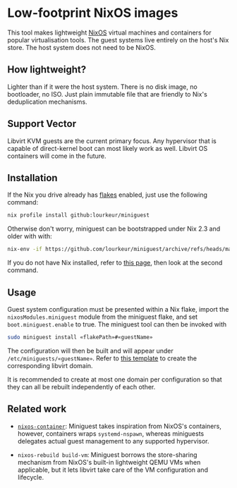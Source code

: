 # Low-footprint NixOS images

This tool makes lightweight [NixOS](https://nixos.org/) virtual machines and
containers for popular virtualisation tools.  The guest systems live entirely 
on the host's Nix store.  The host system does not need to be NixOS.

## How lightweight?

Lighter than if it were the host system.  There is no disk image, no 
bootloader, no ISO.  Just plain immutable file that are friendly to Nix's
deduplication mechanisms.

## Support Vector

Libvirt KVM guests are the current primary focus.  Any hypervisor that is 
capable of direct-kernel boot can most likely work as well.  Libvirt OS
containers will come in the future.

## Installation

If the Nix you drive already has [flakes] enabled, just use the following command:
```sh
nix profile install github:lourkeur/miniguest
```

Otherwise don't worry, miniguest can be bootstrapped under Nix 2.3 and older with with:
```sh
nix-env -if https://github.com/lourkeur/miniguest/archive/refs/heads/master.zip
```

If you do not have Nix installed, refer to [this
page](https://nixos.org/download.html#nix-quick-install), then look at the
second command.

[flakes]: https://nixos.wiki/wiki/Flakes

## Usage

Guest system configuration must be presented within a Nix flake, import the
`nixosModules.miniguest` module from the miniguest flake, and set
`boot.miniguest.enable` to true.  The miniguest tool can then be invoked with
```sh
sudo miniguest install «flakePath»#«guestName»
```
The configuration will then be built and will appear under
`/etc/miniguests/«guestName»`.  Refer to [this
template](templates/libvirt-kvm.xml) to create the corresponding libvirt
domain.

It is recommended to create at most one domain per configuration so that they
can all be rebuilt independently of each other.

## Related work

- [`nixos-container`](https://nixos.org/manual/nixos/stable/index.html#ch-containers):
  Miniguest takes inspiration from NixOS's containers, however, containers 
  wraps `systemd-nspawn`, whereas miniguests delegates actual guest management
  to any supported hypervisor.
  
- `nixos-rebuild build-vm`:
  Miniguest borrows the store-sharing mechanism from NixOS's built-in 
  lightweight QEMU VMs when applicable, but it lets libvirt take care of the VM
  configuration and lifecycle.
